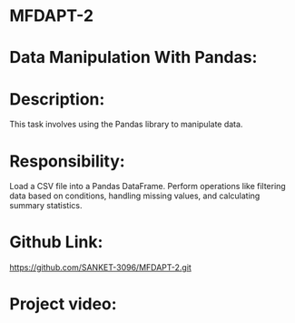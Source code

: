 # MFDAPT-2

# Data Manipulation With Pandas:

# Description:
This task involves using the Pandas library to manipulate data.

# Responsibility:
Load a CSV file into a Pandas DataFrame.
Perform operations like filtering data based on conditions, handling missing values, and calculating summary statistics.

# Github Link:
https://github.com/SANKET-3096/MFDAPT-2.git

# Project video:

